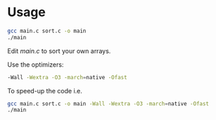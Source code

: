 # Usage

```sh
gcc main.c sort.c -o main
./main
```

Edit _main.c_ to sort your own arrays.

Use the optimizers:

```sh
-Wall -Wextra -O3 -march=native -Ofast
```

To speed-up the code i.e.

```sh
gcc main.c sort.c -o main -Wall -Wextra -O3 -march=native -Ofast
./main
```